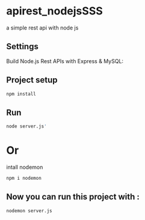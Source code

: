 # apirest_nodejsSSS
a simple rest api with node js

## Settings

Build Node.js Rest APIs with Express & MySQL: 

## Project setup

```bash
npm install
```

## Run

```python
node server.js'
```
# Or 
intall nodemon 

```bash
npm i nodemon
```
## Now you can run this project with :

```bash
nodemon server.js
```
